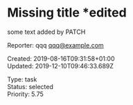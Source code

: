 # Missing title *edited

some text added by PATCH

Reporter: qqq <qqq@example.com>  

Created: 2019-08-16T09:31:58+01:00  
Updated: 2019-12-10T09:46:33.689Z

Type: task  
Status: selected  
Priority: 5.75
